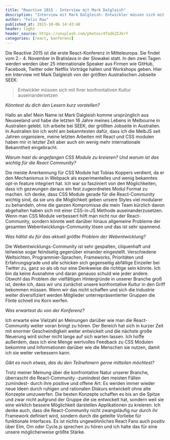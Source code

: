 ```yaml
---
title: "Reactive 2015 - Interview mit Mark Dalgleish"
description: "Interview mit Mark Dalgleish: Entwickler müssen sich mit ihrer konfrontativen Kultur auseinandersetzen"
author: "Felix Rau"
published_at: 2015-10-06 14:43:48
header: light
header_source: https://unsplash.com/photos/4TodkZIJkrY
categories: [react, konferenz]
---
```


Die Reactive 2015 ist die erste React-Konferenz in Mitteleuropa. Sie findet vom 2.- 4. November in Bratislava in der Slowakei statt. In den zwei Tagen werden werden über 25 internationale Speaker aus Firmen wie GitHub, Facebook, Twitter oder Netflix Vorträge halten und Workshops geben. Hier ein Interview mit Mark Dalgleish von der größten Australischen Jobseite SEEK:

> Entwickler müssen sich mit ihrer konfrontativen Kultur auseinandersetzen

*Könntest du dich den Lesern kurz vorstellen?*

Hallo an alle! Mein Name ist Mark Dalgleish komme ursprünglich aus Neuseeland und habe die letzten 16 Jahre meines Lebens in Melbourne in Australien gelebt. Ich arbeite bei SEEK, der größten Jobseite in Australien. In Australien bin ich wohl am bekanntesten dafür, dass ich die MelbJS seit Jahren organisiere, meine letzten Arbeiten mit React und CSS modulen haben mir in letzter Zeit aber auch ein wenig mehr internationale Bekanntheit eingebracht.

*Warum hast du angefangen CSS Module zu kreieren? Und warum ist das wichtig für die React Community?*

Die meiste Anerkennung für CSS Module hat Tobias Koppers verdient, da er den Mechanismus in Webpack als experimentelles und wenig bekanntes opt-in feature integriert hat. Ich war so fasziniert von den Möglichkeiten, dass ich gezwungen daraus ein fest zugeordnetes Modul Format zu machen. Ich denke, dass CSS Module gerade für die React-Community wichtig sind, da sie uns die Möglichkeit geben unsere Styles viel modularer zu behandeln, ohne die ganzen Kompromisse die mein Team kürzlich davon abgehalten haben sich mit einer CSS-in-JS Methode auseinanderzusetzen. Wenn man CSS Module verbessert hilft man nicht nur der React-Community, sondern könnte weit darüber hinaus allgemeine Probleme der gesamten Webentwicklungs-Community lösen und das ist sehr spannend.

*Was hältst du für das aktuell größte Problem der Webentwicklung?*

Die Webentwicklungs-Community ist sehr gespalten, cliquenhaft und teilweise sogar feindselig gegenüber einander eingestellt. Verschiedene Weltsichten, Programmier-Sprachen, Frameworks, Prioritäten und Erfahrungsgrade und alle schicken sich gegenseitig abfällige Einzeiler bei Twitter zu, ganz so als ob nur eine Denkweise die richtige sein könnte. Ich bin da keine Ausnahme und daran genauso schuld wie jeder andere. Obwohl das Problem der vielfältigen Hintergründe in unserer Branche groß ist, denke ich, dass wir uns zunächst unsere konfrontative Kultur in den Griff bekommen müssen. Wenn wir das nicht schaffen und sich die Industrie weiter diversifiziert werden Mitglieder unterrepräsentierter Gruppen die Flinte schnell ins Korn werfen.

*Was erwartest du von der Konferenz?*

Ich erwarte eine Vielzahl an Meinungen darüber wie man die React-Community weiter voran bringt zu hören. Der Bereich hat sich in kurzer Zeit mit enormer Geschwindigkeit weiter entwickelt und die nächste große Neuerung wird sicher nicht lange auf sich warten lassen. Ich hoffe außerdem, dass ich eine Menge wertvolles Feedback zu CSS Modulen bekomme und Informationen darüber wie die Menschen sie nutzen, damit ich sie weiter verbessern kann.

*Gibt es noch etwas, das du den Teilnehmern gerne mitteilen möchtest?*

Trotz meiner Meinung über die konfrontative Natur unserer Branche, überrascht die React-Community -zumindest den meisten Fällen zumindest- durch ihre positive und offene Art. Es werden immer wieder neue Ideen durch ruhigen und rationalen Diskurs entwickelt ohne alte Konzepte umzuwerfen. Die besten Konzepte schaffen es bis an die Spitze und zwar nicht aufgrund der Gruppe die sie entwickelt hat, sondern weil sie eine wirklich bessere Möglichkeit darstellen Applikationen zu kreieren. Ich denke auch, dass die React-Community nicht zwangsläufig nur durch ihr Framework definiert wird, sondern durch die geteilte Vorliebe für funktionale Interfaces. Es ist nichts ungewöhnliches React Fans auch positiv über Elm, Om oder Cycle.js sprechen zu hören und ich halte das für eine unsere möglicherweise größte Stärke.
